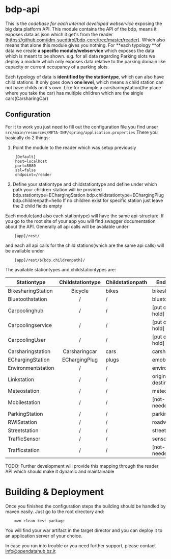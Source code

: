 bdp-api
=================

This is the *codebase for each internal developed webservice* exposing the big data platform API. This module contains the API of the bdp, means it exposes data as json which it get's from the reader (https://github.com/idm-suedtirol/bdp-core/tree/master/reader). Which also means that alone this module gives you nothing.
For **each typology **of data we create **a specific module/webservice** which exposes the data which is meant to be shown.
e.g. for all data regarding Parking slots we deploy a module which only exposes data relative to the parking domain like capacity or current occupancy of a parking slots.

Each typology of data is **identified by the stationtype**, which can also have child stations. It only goes down **one level**, which means a child station can not have childs on it's own. Like for example a carsharingstation(the place where you take the car) has multiple children which are the single cars(CarsharingCar)

## Configuration
For it to work you just need to fill out the configuration file you find unser `src/main/resources/META-INF/spring/application.properties`
There you basically do 2 things:
1. Point the module to the reader which was setup previously

		[Default]
		host=localhost
		port=8080
		ssl=false
		endpoint=/reader
2. Define your stationtype and childstationtype and define under which path your children-station will be provided
		bdp.stationtype=EChargingStation
		bdp.childstationtype=EChargingPlug
		bdp.childrenpath=hello
	If no  children exist for specific station just leave the 2 child fields empty

Each module(and also each stationtype) will have the same api-structure. If you go to the root site of your app you will find swagger documentation about the API. Generally all api calls will be available under

		[app]/rest/

 and each all api calls for the child stations(which are the same api calls) will be available under

 		[app]/rest/${bdp.childrenpath}/

The available stationtypes and childstationtypes are:

| Stationtype   	|      Childstationtype | Childstationpath | Endpoint
|----------	|:-------------:|--- | ----------
| BikesharingStation | Bicycle | bikes | bikesharing
| Bluetoothstation | / | / | bluetooth
| Carpoolinghub | / | / | [put on hold]
| Carpoolingservice | / | / | [put on hold]
| CarpoolingUser | / | / | [put on hold]
| Carsharingstation | Carsharingcar | cars | carsharing
| EChargingStation | EChargingPlug | plugs | emobility
| Environmentstation | / | / | environment
| Linkstation | / | / | origin-destination 
| Meteostation | / | / | meteorology
| Mobilestation | / | / | [not-needed]
| ParkingStation | / | / | parking
| RWISstation | / | / | roadweather
| Streetstation | / | / | street
| TrafficSensor | / | / | sensors
| Trafficstation | / | / | [not-needed]

TODO: Further development will provide this mapping through the reader API which should make it dynamic and maintainable

Building & Deployment
==========================

Once you finished the configuration steps the building should be handled by maven easily. Just go to the root directory and:

		mvn clean test package

You will find your war artifact in the target director and you can deploy it to an application server of your choice.

In case you run into trouble or you need further support, please contact info@opendatahub.bz.it
